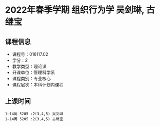 # 2022年春季学期 组织行为学 吴剑琳, 古继宝






## 课程信息

- 课程号：016117.02
- 学分：2
- 教学类型：理论课
- 开课单位：管理科学系
- 课程类别：专业核心
- 课程层次：本科计划内课程

## 上课时间

```
1~14周 5205 :2(3,4,5) 吴剑琳
1~14周 5205 :2(3,4,5) 古继宝
```

